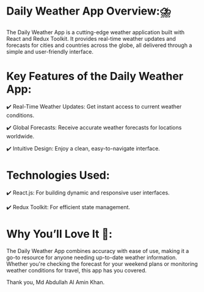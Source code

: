 # Daily Weather App Overview:⛈️

The Daily Weather App is a cutting-edge weather application built with React and Redux Toolkit. It provides real-time weather updates and forecasts for cities and countries across the globe, all delivered through a simple and user-friendly interface.

# Key Features of the Daily Weather App:

✔️ Real-Time Weather Updates: Get instant access to current weather conditions.

✔️ Global Forecasts: Receive accurate weather forecasts for locations worldwide.

✔️ Intuitive Design: Enjoy a clean, easy-to-navigate interface.

# Technologies Used:

✔️ React.js: For building dynamic and responsive user interfaces.

✔️ Redux Toolkit: For efficient state management.

# Why You’ll Love It 🧡:

The Daily Weather App combines accuracy with ease of use, making it a go-to resource for anyone needing up-to-date weather information. Whether you're checking the forecast for your weekend plans or monitoring weather conditions for travel, this app has you covered.

Thank you, Md Abdullah Al Amin Khan.
